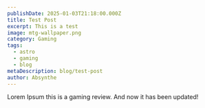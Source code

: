 ```yaml
---
publishDate: 2025-01-03T21:18:00.000Z
title: Test Post
excerpt: This is a test
image: mtg-wallpaper.png
category: Gaming
tags:
  - astro
  - gaming
  - blog
metaDescription: blog/test-post
author: Absynthe
---
```

Lorem Ipsum this is a gaming review. And now it has been updated!
